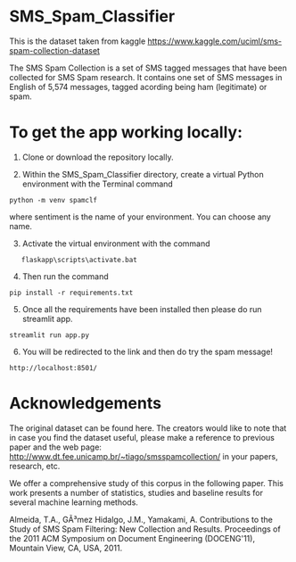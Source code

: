 # SMS_Spam_Classifier


This is the dataset taken from kaggle
https://www.kaggle.com/uciml/sms-spam-collection-dataset


The SMS Spam Collection is a set of SMS tagged messages that have been collected for SMS Spam research. It contains one set of SMS messages in English of 5,574 messages, tagged acording being ham (legitimate) or spam.


# To get the app working locally:

1. Clone or download the repository locally.

2. Within the SMS_Spam_Classifier directory, create a virtual Python environment with the Terminal command 
```
python -m venv spamclf 
```
where sentiment is the name of your environment. You can choose any name.

3. Activate the virtual environment with the command 
```
   flaskapp\scripts\activate.bat
```
 
4. Then run the command 
```
pip install -r requirements.txt 
```

5. Once all the requirements have been installed then please do run streamlit app.
```
streamlit run app.py
```
6. You will be redirected to the link and then do try the spam message!
```
http://localhost:8501/
```










# Acknowledgements
The original dataset can be found here. The creators would like to note that in case you find the dataset useful, please make a reference to previous paper and the web page: http://www.dt.fee.unicamp.br/~tiago/smsspamcollection/ in your papers, research, etc.

We offer a comprehensive study of this corpus in the following paper. This work presents a number of statistics, studies and baseline results for several machine learning methods.

Almeida, T.A., GÃ³mez Hidalgo, J.M., Yamakami, A. Contributions to the Study of SMS Spam Filtering: New Collection and Results. Proceedings of the 2011 ACM Symposium on Document Engineering (DOCENG'11), Mountain View, CA, USA, 2011.
